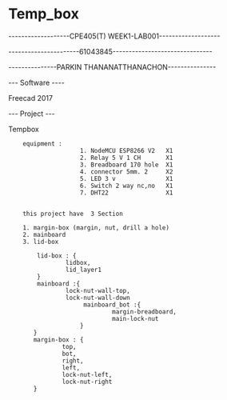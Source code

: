 # Temp_box
-------------------CPE405(T) WEEK1-LAB001-------------------


----------------------61043845-------------------------------

---------------PARKIN THANANATTHANACHON---------------


--- Software ----

Freecad 2017 

--- Project ---

Tempbox


        equipment : 
                        1. NodeMCU ESP8266 V2   X1
                        2. Relay 5 V 1 CH       X1
                        3. Breadboard 170 hole  X1
                        4. connector 5mm. 2     X2
                        5. LED 3 v              X1
                        6. Switch 2 way nc,no   X1
                        7. DHT22                X1


        this project have  3 Section

        1. margin-box (margin, nut, drill a hole)
        2. mainboard  
        3. lid-box 

            lid-box : {
                    lidbox,
                    lid_layer1
            }
            mainboard :{
                    lock-nut-wall-top,
                    lock-nut-wall-down
                         mainboard_bot :{
                                 margin-breadboard,
                                 main-lock-nut
                        }
           }
           margin-box : {
                   top,
                   bot,
                   right,
                   left,
                   lock-nut-left,
                   lock-nut-right
           }
